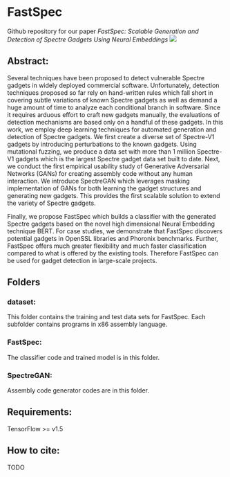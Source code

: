 # FastSpec
Github repository for our paper *FastSpec: Scalable Generation and Detection of Spectre Gadgets Using Neural Embeddings*
![](FastSpec/FastSpecHD_cropped.gif)
## Abstract:

Several techniques have been proposed to detect vulnerable Spectre gadgets in widely deployed commercial software. Unfortunately, detection techniques proposed so far rely on hand-written rules which fall short in covering subtle variations of known Spectre gadgets as well as demand a huge amount of time to analyze each conditional branch in software. Since it requires arduous effort to craft new gadgets manually, the evaluations of detection mechanisms are based only on a handful of these gadgets. In this work, we employ deep learning techniques for automated generation and detection of Spectre gadgets. We first create a diverse set of Spectre-V1 gadgets by introducing perturbations to the known gadgets. Using mutational fuzzing, we produce a data set with more than 1 million Spectre-V1 gadgets which is the largest Spectre gadget data set built to date. Next, we conduct the first empirical usability study of Generative Adversarial Networks (GANs) for creating assembly code without any human interaction. We introduce SpectreGAN which leverages masking implementation of GANs for both learning the gadget structures and generating new gadgets. This provides the first scalable solution to extend the variety of Spectre gadgets.

Finally, we propose FastSpec which builds a classifier with the generated Spectre gadgets based on the novel high dimensional Neural Embedding technique BERT. For case studies, we demonstrate that FastSpec discovers potential gadgets in OpenSSL libraries and Phoronix benchmarks. Further, FastSpec offers much greater flexibility and much faster classification compared to what is offered by the existing tools. Therefore FastSpec can be used for gadget detection in large-scale projects.

## Folders
### dataset: 
This folder contains the training and test data sets for FastSpec. Each subfolder contains programs in x86 assembly language.

### FastSpec: 
The classifier code and trained model is in this folder.

### SpectreGAN: 
Assembly code generator codes are in this folder.

## Requirements: 
TensorFlow >= v1.5

## How to cite:
TODO
